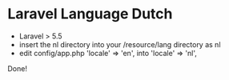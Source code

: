# Laravel Language Dutch

- Laravel > 5.5
- insert the nl directory into your /resource/lang directory as nl
- edit config/app.php 'locale' => 'en', into 'locale' => 'nl',

Done!